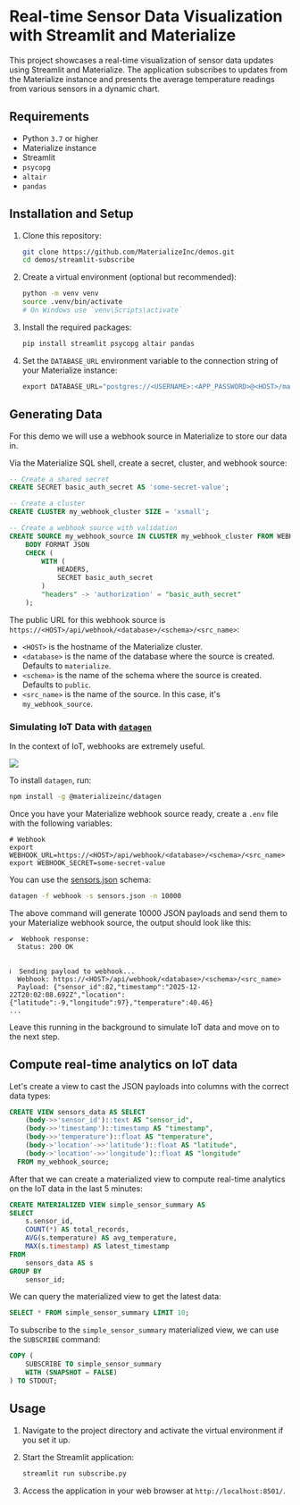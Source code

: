 # Real-time Sensor Data Visualization with Streamlit and Materialize

This project showcases a real-time visualization of sensor data updates using Streamlit and Materialize. The application subscribes to updates from the Materialize instance and presents the average temperature readings from various sensors in a dynamic chart.

## Requirements

-   Python `3.7` or higher
-   Materialize instance
-   Streamlit
-   `psycopg`
-   `altair`
-   `pandas`

## Installation and Setup

1.  Clone this repository:

    ```bash
    git clone https://github.com/MaterializeInc/demos.git
    cd demos/streamlit-subscribe
    ```

2.  Create a virtual environment (optional but recommended):

    ```bash
    python -m venv venv
    source .venv/bin/activate
    # On Windows use `venv\Scripts\activate`
    ```

3.  Install the required packages:

    ```bash
    pip install streamlit psycopg altair pandas
    ```

4.  Set the `DATABASE_URL` environment variable to the connection string of your Materialize instance:

    ```python
    export DATABASE_URL="postgres://<USERNAME>:<APP_PASSWORD>@<HOST>/materialize?sslmode=require"
    ```

## Generating Data

For this demo we will use a webhook source in Materialize to store our data in.

Via the Materialize SQL shell, create a secret, cluster, and webhook source:

```sql
-- Create a shared secret
CREATE SECRET basic_auth_secret AS 'some-secret-value';

-- Create a cluster
CREATE CLUSTER my_webhook_cluster SIZE = 'xsmall';

-- Create a webhook source with validation
CREATE SOURCE my_webhook_source IN CLUSTER my_webhook_cluster FROM WEBHOOK
    BODY FORMAT JSON
    CHECK (
        WITH (
            HEADERS,
            SECRET basic_auth_secret
        )
        "headers" -> 'authorization' = "basic_auth_secret"
    );
```

The public URL for this webhook source is `https://<HOST>/api/webhook/<database>/<schema>/<src_name>`:
- `<HOST>` is the hostname of the Materialize cluster.
- `<database>` is the name of the database where the source is created. Defaults to `materialize`.
- `<schema>` is the name of the schema where the source is created. Defaults to `public`.
- `<src_name>` is the name of the source. In this case, it's `my_webhook_source`.

### Simulating IoT Data with [`datagen`](https://github.com/MaterializeInc/datagen)

In the context of IoT, webhooks are extremely useful.

![](https://imgur.com/EnW33xM.png)

To install `datagen`, run:

```bash
npm install -g @materializeinc/datagen
```

Once you have your Materialize webhook source ready, create a `.env` file with the following variables:

```
# Webhook
export WEBHOOK_URL=https://<HOST>/api/webhook/<database>/<schema>/<src_name>
export WEBHOOK_SECRET=some-secret-value
```

You can use the [sensors.json](sensors.json) schema:

```bash
datagen -f webhook -s sensors.json -n 10000
```

The above command will generate 10000 JSON payloads and send them to your Materialize webhook source, the output should look like this:

```
✔  Webhook response:
  Status: 200 OK


ℹ  Sending payload to webhook...
  Webhook: https://<HOST>/api/webhook/<database>/<schema>/<src_name>
  Payload: {"sensor_id":82,"timestamp":"2025-12-22T20:02:08.692Z","location":{"latitude":-9,"longitude":97},"temperature":40.46}
...
```

Leave this running in the background to simulate IoT data and move on to the next step.

## Compute real-time analytics on IoT data

Let's create a view to cast the JSON payloads into columns with the correct data types:

```sql
CREATE VIEW sensors_data AS SELECT
    (body->>'sensor_id')::text AS "sensor_id",
    (body->>'timestamp')::timestamp AS "timestamp",
    (body->>'temperature')::float AS "temperature",
    (body->'location'->>'latitude')::float AS "latitude",
    (body->'location'->>'longitude')::float AS "longitude"
  FROM my_webhook_source;
```

After that we can create a materialized view to compute real-time analytics on the IoT data in the last 5 minutes:

```sql
CREATE MATERIALIZED VIEW simple_sensor_summary AS
SELECT
    s.sensor_id,
    COUNT(*) AS total_records,
    AVG(s.temperature) AS avg_temperature,
    MAX(s.timestamp) AS latest_timestamp
FROM
    sensors_data AS s
GROUP BY
    sensor_id;
```

We can query the materialized view to get the latest data:

```sql
SELECT * FROM simple_sensor_summary LIMIT 10;
```

To subscribe to the `simple_sensor_summary` materialized view, we can use the `SUBSCRIBE` command:

```sql
COPY (
    SUBSCRIBE TO simple_sensor_summary
    WITH (SNAPSHOT = FALSE)
) TO STDOUT;
```

## Usage

1.  Navigate to the project directory and activate the virtual environment if you set it up.

2.  Start the Streamlit application:

    ```bash
    streamlit run subscribe.py
    ```

3.  Access the application in your web browser at `http://localhost:8501/`.
